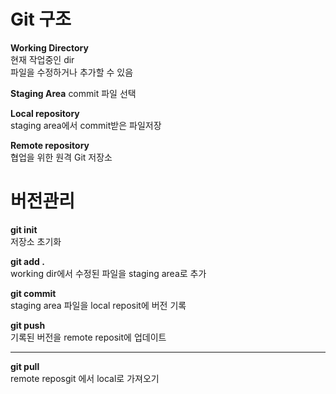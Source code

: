# Git 구조

**Working Directory**  
현재 작업중인 dir  
파일을 수정하거나 추가할 수 있음  


**Staging Area**
commit 파일 선택

**Local repository**  
staging area에서 commit받은 파일저장

**Remote repository**  
협업을 위한 원격 Git 저장소


# 버전관리  

**git init**  
저장소 초기화

**git add .**  
working dir에서 수정된 파일을 staging area로 추가

**git commit**  
staging area 파일을 local reposit에 버전 기록

**git push**  
기록된 버전을 remote reposit에 업데이트

---
**git pull**  
remote reposgit 에서 local로 가져오기


